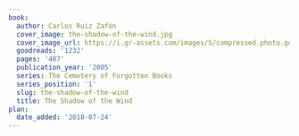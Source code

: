 ```yaml
---
book:
  author: Carlos Ruiz Zafón
  cover_image: the-shadow-of-the-wind.jpg
  cover_image_url: https://i.gr-assets.com/images/S/compressed.photo.goodreads.com/books/1587514298l/1232._SX98_.jpg
  goodreads: '1232'
  pages: '487'
  publication_year: '2005'
  series: The Cemetery of Forgotten Books
  series_position: '1'
  slug: the-shadow-of-the-wind
  title: The Shadow of the Wind
plan:
  date_added: '2018-07-24'
---
```

